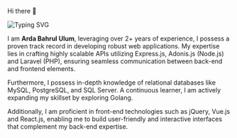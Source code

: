 Hi there 👋 

![Typing SVG](https://readme-typing-svg.demolab.com?font=Fira+Code&weight=100&size=15&duration=2500&pause=1000&color=FF8787&vCenter=true&width=435&lines=I'm+a+Web+Developer;I'm+a+Back+End+Developer;I'm+a+Software+Developer;)

I am <b>Arda Bahrul Ulum</b>, leveraging over 2+ years of experience, I possess a proven track record in developing robust web applications. My expertise lies in crafting highly scalable APIs utilizing Express.js, Adonis.js (Node.js) and Laravel (PHP), ensuring seamless communication between back-end and frontend elements.  

Furthermore, I possess in-depth knowledge of relational databases like MySQL, PostgreSQL, and SQL Server.  A continuous learner, I am actively expanding my skillset by exploring Golang.  

Additionally, I am proficient in front-end technologies such as jQuery, Vue.js and React.js, enabling me to build user-friendly and interactive interfaces that complement my back-end expertise.
